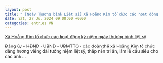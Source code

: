 ```yaml
---
layout: post
title: " [Ngày Thương binh Liệt sĩ] Xã Hoằng Kim tổ chức các hoạt động kỷ niệm ngày thương binh liệt sỹ"
date: Sat, 27 Jul 2024 09:00:00 +0700
categories: entries VN
---
```

[Xã Hoằng Kim tổ chức các hoạt động kỷ niệm ngày thương binh liệt sỹ](http://hoanghoa.gov.vn/web/trang-chu/tin-tuc-su-kien/lao-dong-thuong-binh-amp;-xa-hoi/xa-hoang-kim-to-chuc-cac-hoat-dong-ky-niem-ngay-thuong-binh-liet-sy.html)

Đảng ủy - HĐND - UBND - UBMTTQ - các đoàn thể xã Hoằng Kim tổ chức dâng hương viếng đài tưởng niệm liệt sỹ, thắp nến tri ân, làm lễ cầu siêu cho các anh ...

